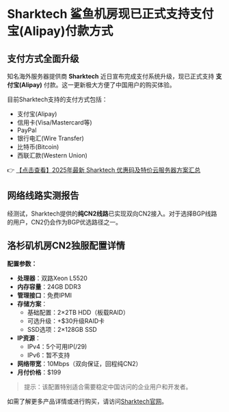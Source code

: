 # Sharktech 鲨鱼机房现已正式支持支付宝(Alipay)付款方式

## 支付方式全面升级

知名海外服务器提供商 **Sharktech** 近日宣布完成支付系统升级，现已正式支持 **支付宝(Alipay)** 付款。这一更新极大方便了中国用户的购买体验。

目前Sharktech支持的支付方式包括：
- 支付宝(Alipay)
- 信用卡(Visa/Mastercard等)
- PayPal
- 银行电汇(Wire Transfer)
- 比特币(Bitcoin)
- 西联汇款(Western Union)

👉 [【点击查看】2025年最新 Sharktech 优惠码及特价云服务器方案汇总](https://bit.ly/Sharktech)

## 网络线路实测报告

经测试，Sharktech提供的**纯CN2线路**已实现双向CN2接入。对于选择BGP线路的用户，CN2仍会作为BGP优选路径之一。

## 洛杉矶机房CN2独服配置详情

**配置参数：**
- **处理器**：双路Xeon L5520
- **内存容量**：24GB DDR3
- **管理接口**：免费IPMI
- **存储方案**：
  - 基础配置：2×2TB HDD（板载RAID）
  - 可选升级：+$30升级RAID卡
  - SSD选项：2×128GB SSD
- **IP资源**：
  - IPv4：5个可用IP(/29)
  - IPv6：暂不支持
- **网络带宽**：10Mbps（双向保证，回程纯CN2）
- **月付价格**：$199

> 提示：该配置特别适合需要稳定中国访问的企业用户和开发者。

如需了解更多产品详情或进行购买，请访问[Sharktech官网](https://bit.ly/Sharktech)。